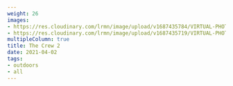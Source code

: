 ```yaml
---
weight: 26
images:
- https://res.cloudinary.com/lrmn/image/upload/v1687435784/VIRTUAL-PHOTOGRAPHY/thecrew/Pic_20210702_080022_3840x2160_ywfsla.jpg
- https://res.cloudinary.com/lrmn/image/upload/v1687435719/VIRTUAL-PHOTOGRAPHY/thecrew/Pic_20210702_080417_3840x2160_kfwlvt.jpg
multipleColumn: true
title: The Crew 2
date: 2021-04-02
tags:
- outdoors
- all
---
```

